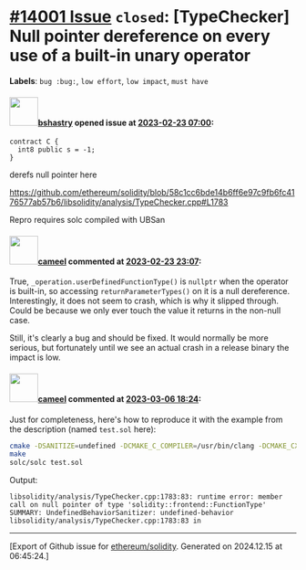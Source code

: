 # [\#14001 Issue](https://github.com/ethereum/solidity/issues/14001) `closed`: [TypeChecker] Null pointer dereference on every use of a built-in unary operator
**Labels**: `bug :bug:`, `low effort`, `low impact`, `must have`


#### <img src="https://avatars.githubusercontent.com/u/2388185?v=4" width="50">[bshastry](https://github.com/bshastry) opened issue at [2023-02-23 07:00](https://github.com/ethereum/solidity/issues/14001):

```
contract C {
  int8 public s = -1;
}
```

derefs null pointer here

https://github.com/ethereum/solidity/blob/58c1cc6bde14b6ff6e97c9fb6fc4176577ab57b6/libsolidity/analysis/TypeChecker.cpp#L1783

Repro requires solc compiled with UBSan

#### <img src="https://avatars.githubusercontent.com/u/137030?v=4" width="50">[cameel](https://github.com/cameel) commented at [2023-02-23 23:07](https://github.com/ethereum/solidity/issues/14001#issuecomment-1442549761):

True, `_operation.userDefinedFunctionType()` is `nullptr` when the operator is built-in, so accessing `returnParameterTypes()` on it is a null dereference. Interestingly, it does not seem to crash, which is why it slipped through. Could be because we only ever touch the value it returns in the non-null case.

Still, it's clearly a bug and should be fixed. It would normally be more serious, but fortunately until we see an actual crash in a release binary the impact is low.

#### <img src="https://avatars.githubusercontent.com/u/137030?v=4" width="50">[cameel](https://github.com/cameel) commented at [2023-03-06 18:24](https://github.com/ethereum/solidity/issues/14001#issuecomment-1456716291):

Just for completeness, here's how to reproduce it with the example from the description (named `test.sol` here):

```bash
cmake -DSANITIZE=undefined -DCMAKE_C_COMPILER=/usr/bin/clang -DCMAKE_CXX_COMPILER=/usr/bin/clang++
make
solc/solc test.sol
```
Output:
```
libsolidity/analysis/TypeChecker.cpp:1783:83: runtime error: member call on null pointer of type 'solidity::frontend::FunctionType'
SUMMARY: UndefinedBehaviorSanitizer: undefined-behavior libsolidity/analysis/TypeChecker.cpp:1783:83 in
```


-------------------------------------------------------------------------------



[Export of Github issue for [ethereum/solidity](https://github.com/ethereum/solidity). Generated on 2024.12.15 at 06:45:24.]
